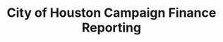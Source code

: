 ---
schema: default
title: City of Houston Campaign Finance Reporting
organization: City of Houston
notes: "Rehosted from http://data.houstontx.gov/dataset/city-of-houston-campaign-finance-reporting.\r\n\r\nLast updated: February 5, 2019, 11:09 PM (UTC-06:00)"
resources:
  - name: City of Houston Campaign Finance Reports - Transactions
    url: >-
      https://uchicago.box.com/shared/static/siomyj9syxkf2ug8njg4rbo1bjyw40wl.csv
    format: csv
  - name: City of Houston Campaign Finance Reports - Cover Sheet
    url: >-
      https://uchicago.box.com/shared/static/izak1oa9xdntco6hdaev8foz01y417fp.csv
    format: csv
  - name: City of Houston Campaign Finance Reports - Out of State Travel
    url: >-
      https://uchicago.box.com/shared/static/8f0tur3fc4pla798zmfpkak4rdijkkt8.csv
    format: csv
  - name: City of Houston Campaign Finance Reports - Metadata
    url: >-
      https://uchicago.box.com/shared/static/83d0u1rufn4qjlargsu7vhbsf600giii.xlsx
    format: ''
license: 'https://creativecommons.org/licenses/by/4.0/'
category:
  - Elections / Politics
maintainer: Ben Fogarty
maintainer_email: ben.t.fogarty@gmail.com
---